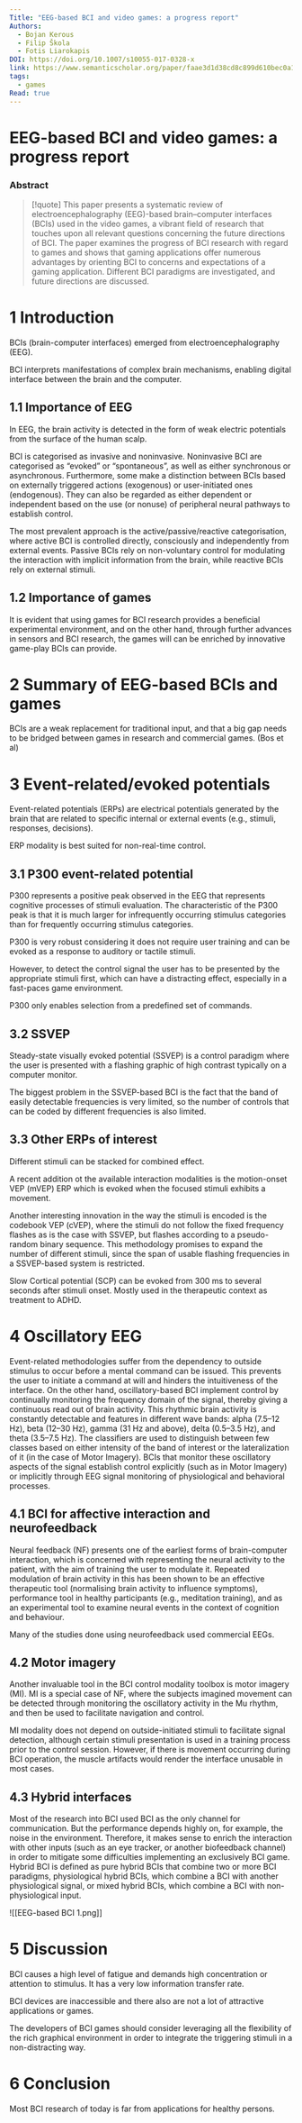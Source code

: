 ```yaml
---
Title: "EEG-based BCI and video games: a progress report"
Authors:
  - Bojan Kerous
  - Filip Škola
  - Fotis Liarokapis
DOI: https://doi.org/10.1007/s10055-017-0328-x
link: https://www.semanticscholar.org/paper/faae3d1d38cd8c899d610bec0a18931b5da78ab3
tags:
  - games
Read: true
---
```

# EEG-based BCI and video games: a progress report

### Abstract
>[!quote] This paper presents a systematic review of electroencephalography (EEG)-based brain–computer interfaces (BCIs) used in the video games, a vibrant field of research that touches upon all relevant questions concerning the future directions of BCI. The paper examines the progress of BCI research with regard to games and shows that gaming applications offer numerous advantages by orienting BCI to concerns and expectations of a gaming application. Different BCI paradigms are investigated, and future directions are discussed.


# 1 Introduction

BCIs (brain-computer interfaces) emerged from electroencephalography (EEG). 

BCI interprets manifestations of complex brain mechanisms, enabling digital interface between the brain and the computer.

## 1.1 Importance of EEG

In EEG, the brain activity is detected in the form of weak electric potentials from the surface of the human scalp. 

BCI is categorised as invasive and noninvasive. Noninvasive BCI are categorised as “evoked” or “spontaneous”, as well as either synchronous or asynchronous. Furthermore, some make a distinction between BCIs based on externally triggered actions (exogenous) or user-initiated ones (endogenous). They can also be regarded as either dependent or independent based on the use (or nonuse) of peripheral neural pathways to establish control. 

The most prevalent approach is the active/passive/reactive categorisation, where active BCI is controlled directly, consciously and independently from external events. Passive BCIs rely on non-voluntary control for modulating the interaction with implicit information from the brain, while reactive BCIs rely on external stimuli.

## 1.2 Importance of games

It is evident that using games for BCI research provides a beneficial experimental environment, and on the other hand, through further advances in sensors and BCI research, the games will can be enriched by innovative game-play BCIs can provide.

# 2 Summary of EEG-based BCIs and games

BCIs are a weak replacement for traditional input, and that a big gap needs to be bridged between games in research and commercial games. (Bos et al)

# 3 Event-related/evoked potentials

Event-related potentials (ERPs) are electrical potentials generated by the brain that are related to specific internal or external events (e.g., stimuli, responses, decisions).

ERP modality is best suited for non-real-time control.

## 3.1 P300 event-related potential

P300 represents a positive peak observed in the EEG that represents cognitive processes of stimuli evaluation. The characteristic of the P300 peak is that it is much larger for infrequently occurring stimulus categories than for frequently occurring stimulus categories.

P300 is very robust considering it does not require user training and can be evoked as a response to auditory or tactile stimuli.

However, to detect the control signal the user has to be presented by the appropriate stimuli first, which can have a distracting effect, especially in a fast-paces game environment.

P300 only enables selection from a predefined set of commands. 

## 3.2 SSVEP

Steady-state visually evoked potential (SSVEP) is a control paradigm where the user is presented with a flashing graphic of high contrast typically on a computer monitor.

The biggest problem in the SSVEP-based BCI is the fact that the band of easily detectable frequencies is very limited, so the number of controls that can be coded by different frequencies is also limited.

## 3.3 Other ERPs of interest

Different stimuli can be stacked for combined effect. 

A recent addition ot the available interaction modalities is the motion-onset VEP (mVEP) ERP which is evoked when the focused stimuli exhibits a movement.

Another interesting innovation in the way the stimuli is encoded is the codebook VEP (cVEP), where the stimuli do not follow the fixed frequency flashes as is the case with SSVEP, but flashes according to a pseudo-random binary sequence. This methodology promises to expand the number of different stimuli, since the span of usable flashing frequencies in a SSVEP-based system is restricted.

Slow Cortical potential (SCP) can be evoked from 300 ms to several seconds after stimuli onset. Mostly used in the therapeutic context as treatment to ADHD.

# 4 Oscillatory EEG

Event-related methodologies suffer from the dependency to outside stimulus to occur before a mental command can be issued. This prevents the user to initiate a command at will and hinders the intuitiveness of the interface. On the other hand, oscillatory-based BCI implement control by continually monitoring the frequency domain of the signal, thereby giving a continuous read out of brain activity. This rhythmic brain activity is constantly detectable and features in different wave bands: alpha (7.5–12 Hz), beta (12–30 Hz), gamma (31 Hz and above), delta (0.5–3.5 Hz), and theta
(3.5–7.5 Hz). The classifiers are used to distinguish between few classes based on either intensity of the band of interest or the lateralization of it (in the case of Motor Imagery). BCIs that monitor these oscillatory aspects of the signal establish control explicitly (such as in Motor Imagery) or implicitly through EEG signal monitoring of physiological and behavioral processes.

## 4.1 BCI for affective interaction and neurofeedback

Neural feedback (NF) presents one of the earliest forms of brain-computer interaction, which is concerned with representing the neural activity to the patient, with the aim of training the user to modulate it. Repeated modulation of brain activity in this has been shown to be an effective therapeutic tool (normalising brain activity to influence symptoms), performance tool in healthy participants (e.g., meditation training), and as an experimental tool to examine neural events in the context of cognition and behaviour. 

Many of the studies done using neurofeedback used commercial EEGs. 

## 4.2 Motor imagery

Another invaluable tool in the BCI control modality toolbox is motor imagery (MI). MI is a special case of NF, where the subjects imagined movement can be detected through monitoring the oscillatory activity in the Mu rhythm, and then be used to facilitate navigation and control.

MI modality does not depend on outside-initiated stimuli to facilitate signal detection, although certain stimuli presentation is used in a training process prior to the control session. However, if there is movement occurring during BCI operation, the muscle artifacts would render the interface unusable in most cases. 

## 4.3 Hybrid interfaces

Most of the research into BCI used BCI as the only channel for communication. But the performance depends highly on, for example, the noise in the environment. Therefore, it makes sense to enrich the interaction with other inputs (such as an eye tracker, or another biofeedback channel) in order to mitigate some difficulties implementing an exclusively BCI game. Hybrid BCI is defined as pure hybrid BCIs that combine two or more BCI paradigms, physiological hybrid BCIs, which combine a BCI with another physiological signal, or mixed hybrid BCIs, which combine a BCI with non-physiological input.

![[EEG-based BCI 1.png]]
# 5 Discussion

BCI causes a high level of fatigue and demands high concentration or attention to stimulus. It has a very low information transfer rate. 

BCI devices are inaccessible and there also are not a lot of attractive applications or games. 

The developers of BCI games should consider leveraging all the flexibility of the rich graphical environment in order to integrate the triggering stimuli in a non-distracting way. 

# 6 Conclusion

Most BCI research of today is far from applications for healthy persons.